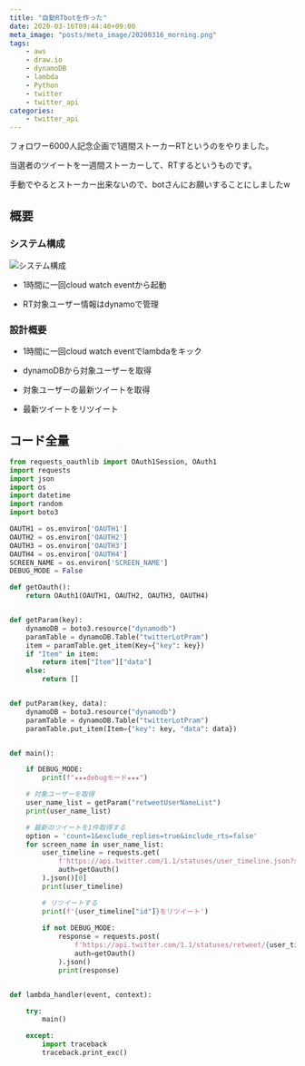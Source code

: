 ```yaml
---
title: "自動RTbotを作った"
date: 2020-03-16T09:44:40+09:00
meta_image: "posts/meta_image/20200316_morning.png"
tags: 
    - aws
    - draw.io
    - dynamoDB
    - lambda
    - Python
    - twitter
    - twitter_api
categories: 
    - twitter_api
---
```


フォロワー6000人記念企画で1週間ストーカーRTというのをやりました。

当選者のツイートを一週間ストーカーして、RTするというものです。

手動でやるとストーカー出来ないので、botさんにお願いすることにしましたw

## 概要

### システム構成

![システム構成](../img/twitterBot.png)

* 1時間に一回cloud watch eventから起動

* RT対象ユーザー情報はdynamoで管理

### 設計概要

* 1時間に一回cloud watch eventでlambdaをキック

* dynamoDBから対象ユーザーを取得

* 対象ユーザーの最新ツイートを取得

* 最新ツイートをリツイート

## コード全量

```py
from requests_oauthlib import OAuth1Session, OAuth1
import requests
import json
import os
import datetime
import random
import boto3

OAUTH1 = os.environ['OAUTH1']
OAUTH2 = os.environ['OAUTH2']
OAUTH3 = os.environ['OAUTH3']
OAUTH4 = os.environ['OAUTH4']
SCREEN_NAME = os.environ['SCREEN_NAME']
DEBUG_MODE = False

def getOauth():
    return OAuth1(OAUTH1, OAUTH2, OAUTH3, OAUTH4)


def getParam(key):
    dynamoDB = boto3.resource("dynamodb")
    paramTable = dynamoDB.Table("twitterLotPram")
    item = paramTable.get_item(Key={"key": key})
    if "Item" in item:
        return item["Item"]["data"]
    else:
        return []


def putParam(key, data):
    dynamoDB = boto3.resource("dynamodb")
    paramTable = dynamoDB.Table("twitterLotPram")
    paramTable.put_item(Item={"key": key, "data": data})


def main():

    if DEBUG_MODE:
        print(f"★★★debugモード★★★")

    # 対象ユーザーを取得
    user_name_list = getParam("retweetUserNameList")
    print(user_name_list)

    # 最新のツイートを1件取得する
    option = 'count=1&exclude_replies=true&include_rts=false'
    for screen_name in user_name_list:
        user_timeline = requests.get(
            f'https://api.twitter.com/1.1/statuses/user_timeline.json?screen_name={screen_name}&{option}',
            auth=getOauth()
        ).json()[0]
        print(user_timeline)

        # リツイートする
        print(f'{user_timeline["id"]}をリツイート')
        
        if not DEBUG_MODE:
            response = requests.post(
                f'https://api.twitter.com/1.1/statuses/retweet/{user_timeline["id"]}.json',
                auth=getOauth()
            ).json()
            print(response)


def lambda_handler(event, context):

    try:
        main()

    except:
        import traceback
        traceback.print_exc()
```
